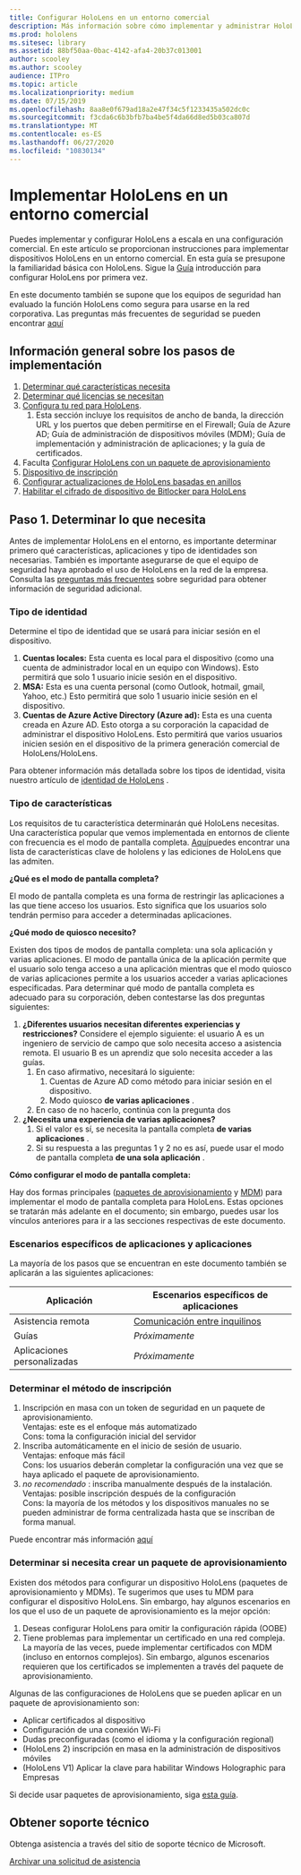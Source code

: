 ```yaml
---
title: Configurar HoloLens en un entorno comercial
description: Más información sobre cómo implementar y administrar HoloLens en entornos empresariales.
ms.prod: hololens
ms.sitesec: library
ms.assetid: 88bf50aa-0bac-4142-afa4-20b37c013001
author: scooley
ms.author: scooley
audience: ITPro
ms.topic: article
ms.localizationpriority: medium
ms.date: 07/15/2019
ms.openlocfilehash: 8aa8e0f679ad18a2e47f34c5f1233435a502dc0c
ms.sourcegitcommit: f3cda6c6b3bfb7ba4be5f4da66d8ed5b03ca807d
ms.translationtype: MT
ms.contentlocale: es-ES
ms.lasthandoff: 06/27/2020
ms.locfileid: "10830134"
---
```

# Implementar HoloLens en un entorno comercial

Puedes implementar y configurar HoloLens a escala en una configuración comercial. En este artículo se proporcionan instrucciones para implementar dispositivos HoloLens en un entorno comercial. En esta guía se presupone la familiaridad básica con HoloLens. Sigue la [Guía](hololens1-setup.md) introducción para configurar HoloLens por primera vez.

En este documento también se supone que los equipos de seguridad han evaluado la función HoloLens como segura para usarse en la red corporativa. Las preguntas más frecuentes de seguridad se pueden encontrar [aquí](hololens-faq-security.md)

## Información general sobre los pasos de implementación

1. [Determinar qué características necesita](hololens-requirements.md#step-1-determine-what-you-need)
1. [Determinar qué licencias se necesitan](hololens-licenses-requirements.md)
1. [Configura tu red para HoloLens](hololens-commercial-infrastructure.md).
    1. Esta sección incluye los requisitos de ancho de banda, la dirección URL y los puertos que deben permitirse en el Firewall; Guía de Azure AD; Guía de administración de dispositivos móviles (MDM); Guía de implementación y administración de aplicaciones; y la guía de certificados.
1. Faculta [Configurar HoloLens con un paquete de aprovisionamiento](hololens-provisioning.md)
1. [Dispositivo de inscripción](hololens-enroll-mdm.md)
1. [Configurar actualizaciones de HoloLens basadas en anillos](hololens-updates.md)
1. [Habilitar el cifrado de dispositivo de Bitlocker para HoloLens](hololens-encryption.md)

## Paso 1. Determinar lo que necesita

Antes de implementar HoloLens en el entorno, es importante determinar primero qué características, aplicaciones y tipo de identidades son necesarias. También es importante asegurarse de que el equipo de seguridad haya aprobado el uso de HoloLens en la red de la empresa. Consulta las [preguntas más frecuentes](hololens-faq-security.md) sobre seguridad para obtener información de seguridad adicional.

### Tipo de identidad

Determine el tipo de identidad que se usará para iniciar sesión en el dispositivo.

1. **Cuentas locales:** Esta cuenta es local para el dispositivo (como una cuenta de administrador local en un equipo con Windows). Esto permitirá que solo 1 usuario inicie sesión en el dispositivo.
2. **MSA:** Esta es una cuenta personal (como Outlook, hotmail, gmail, Yahoo, etc.) Esto permitirá que solo 1 usuario inicie sesión en el dispositivo.
3. **Cuentas de Azure Active Directory (Azure ad):** Esta es una cuenta creada en Azure AD. Esto otorga a su corporación la capacidad de administrar el dispositivo HoloLens. Esto permitirá que varios usuarios inicien sesión en el dispositivo de la primera generación comercial de HoloLens/HoloLens.

Para obtener información más detallada sobre los tipos de identidad, visita nuestro artículo de [identidad de HoloLens](hololens-identity.md) .

### Tipo de características

Los requisitos de tu característica determinarán qué HoloLens necesitas. Una característica popular que vemos implementada en entornos de cliente con frecuencia es el modo de pantalla completa. [Aquí](hololens-commercial-features.md)puedes encontrar una lista de características clave de hololens y las ediciones de HoloLens que las admiten.

**¿Qué es el modo de pantalla completa?**

El modo de pantalla completa es una forma de restringir las aplicaciones a las que tiene acceso los usuarios. Esto significa que los usuarios solo tendrán permiso para acceder a determinadas aplicaciones.

**¿Qué modo de quiosco necesito?**

Existen dos tipos de modos de pantalla completa: una sola aplicación y varias aplicaciones. El modo de pantalla única de la aplicación permite que el usuario solo tenga acceso a una aplicación mientras que el modo quiosco de varias aplicaciones permite a los usuarios acceder a varias aplicaciones especificadas. Para determinar qué modo de pantalla completa es adecuado para su corporación, deben contestarse las dos preguntas siguientes:

1. **¿Diferentes usuarios necesitan diferentes experiencias y restricciones?** Considere el ejemplo siguiente: el usuario A es un ingeniero de servicio de campo que solo necesita acceso a asistencia remota. El usuario B es un aprendiz que solo necesita acceder a las guías.
    1. En caso afirmativo, necesitará lo siguiente:
        1. Cuentas de Azure AD como método para iniciar sesión en el dispositivo.
        1. Modo quiosco **de varias aplicaciones** .
    1. En caso de no hacerlo, continúa con la pregunta dos
1. **¿Necesita una experiencia de varias aplicaciones?**
    1. Si el valor es sí, se necesita la pantalla completa **de varias aplicaciones** .
    1. Si su respuesta a las preguntas 1 y 2 no es así, puede usar el modo de pantalla completa **de una sola aplicación** .

**Cómo configurar el modo de pantalla completa:**

Hay dos formas principales ([paquetes de aprovisionamiento](hololens-kiosk.md#use-a-provisioning-package-to-set-up-a-single-app-or-multi-app-kiosk) y [MDM](hololens-kiosk.md#use-microsoft-intune-or-other-mdm-to-set-up-a-single-app-or-multi-app-kiosk)) para implementar el modo de pantalla completa para HoloLens. Estas opciones se tratarán más adelante en el documento; sin embargo, puedes usar los vínculos anteriores para ir a las secciones respectivas de este documento.

### Escenarios específicos de aplicaciones y aplicaciones

La mayoría de los pasos que se encuentran en este documento también se aplicarán a las siguientes aplicaciones:

| Aplicación | Escenarios específicos de aplicaciones |
| --- | --- |
| Asistencia remota | [Comunicación entre inquilinos](https://docs.microsoft.com/dynamics365/mixed-reality/remote-assist/cross-tenant-overview)|
| Guías  | *Próximamente* |
|Aplicaciones personalizadas | *Próximamente* |

### Determinar el método de inscripción

1. Inscripción en masa con un token de seguridad en un paquete de aprovisionamiento.  
  Ventajas: este es el enfoque más automatizado \
  Cons: toma la configuración inicial del servidor  
1. Inscriba automáticamente en el inicio de sesión de usuario.  
  Ventajas: enfoque más fácil  
  Cons: los usuarios deberán completar la configuración una vez que se haya aplicado el paquete de aprovisionamiento.
1. _no recomendado_ : inscriba manualmente después de la instalación.  
  Ventajas: posible inscripción después de la configuración  
  Cons: la mayoría de los métodos y los dispositivos manuales no se pueden administrar de forma centralizada hasta que se inscriban de forma manual.

  Puede encontrar más información [aquí](hololens-enroll-mdm.md)

### Determinar si necesita crear un paquete de aprovisionamiento

Existen dos métodos para configurar un dispositivo HoloLens (paquetes de aprovisionamiento y MDMs). Te sugerimos que uses tu MDM para configurar el dispositivo HoloLens. Sin embargo, hay algunos escenarios en los que el uso de un paquete de aprovisionamiento es la mejor opción:

1. Deseas configurar HoloLens para omitir la configuración rápida (OOBE)
1. Tiene problemas para implementar un certificado en una red compleja. La mayoría de las veces, puede implementar certificados con MDM (incluso en entornos complejos). Sin embargo, algunos escenarios requieren que los certificados se implementen a través del paquete de aprovisionamiento.

Algunas de las configuraciones de HoloLens que se pueden aplicar en un paquete de aprovisionamiento son:

- Aplicar certificados al dispositivo
- Configuración de una conexión Wi-Fi
- Dudas preconfiguradas (como el idioma y la configuración regional)
- (HoloLens 2) inscripción en masa en la administración de dispositivos móviles
- (HoloLens V1) Aplicar la clave para habilitar Windows Holographic para Empresas

Si decide usar paquetes de aprovisionamiento, siga [esta guía](hololens-provisioning.md).

## Obtener soporte técnico

Obtenga asistencia a través del sitio de soporte técnico de Microsoft.

[Archivar una solicitud de asistencia](https://support.microsoft.com/supportforbusiness/productselection?sapid=e9391227-fa6d-927b-0fff-f96288631b8f)
